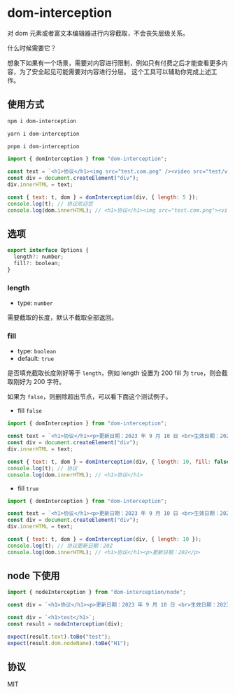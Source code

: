 # dom-interception

对 dom 元素或者富文本编辑器进行内容截取，不会丧失层级关系。

什么时候需要它？

想象下如果有一个场景，需要对内容进行限制，例如只有付费之后才能查看更多内容，为了安全起见可能需要对内容进行分层。
这个工具可以辅助你完成上述工作。

## 使用方式

```sh
npm i dom-interception
```

```sh
yarn i dom-interception
```

```sh
pnpm i dom-interception
```

```js
import { domInterception } from "dom-interception";

const text = `<h1>协议</h1><img src="test.com.png" /><video src="test/video.mp4"></video><p>欢迎您来到。</p>`;
const div = document.createElement("div");
div.innerHTML = text;

const { text: t, dom } = domInterception(div, { length: 5 });
console.log(t); // 协议欢迎您
console.log(dom.innerHTML); // <h1>协议</h1><img src="test.com.png"><video src="test/video.mp4"></video><p>欢迎您</p>
```

## 选项

```js
export interface Options {
  length?: number;
  fill?: boolean;
}
```

### length

- type: `number`

需要截取的长度，默认不截取全部返回。

### fill

- type: `boolean`
- default: `true`

是否填充截取长度刚好等于 `length`，例如 length 设置为 200 fill 为 `true`，则会截取刚好为 200 字符。

如果为 `false`，则删除超出节点，可以看下面这个测试例子。

- fill `false`

```js
import { domInterception } from "dom-interception";

const text = `<h1>协议</h1><p>更新日期：2023 年 9 月 10 日 <br>生效日期：2023 年 9 月 15 日</p><p>欢迎您来到。</p>`;
const div = document.createElement("div");
div.innerHTML = text;

const { text: t, dom } = domInterception(div, { length: 10, fill: false });
console.log(t); // 协议
console.log(dom.innerHTML); // <h1>协议</h1>
```

- fill `true`

```js
import { domInterception } from "dom-interception";

const text = `<h1>协议</h1><p>更新日期：2023 年 9 月 10 日 <br>生效日期：2023 年 9 月 15 日</p><p>欢迎您来到。</p>`;
const div = document.createElement("div");
div.innerHTML = text;

const { text: t, dom } = domInterception(div, { length: 10 });
console.log(t); // 协议更新日期：202
console.log(dom.innerHTML); // <h1>协议</h1><p>更新日期：202</p>
```

## node 下使用

```js
import { nodeInterception } from "dom-interception/node";

const div = `<h1>协议</h1><p>更新日期：2023 年 9 月 10 日 <br>生效日期：2023 年 9 月 15 日</p><p>欢迎您来到。</p>`;

const div = `<h1>test</h1>`;
const result = nodeInterception(div);

expect(result.text).toBe("test");
expect(result.dom.nodeName).toBe("H1");
```

## 协议

MIT
